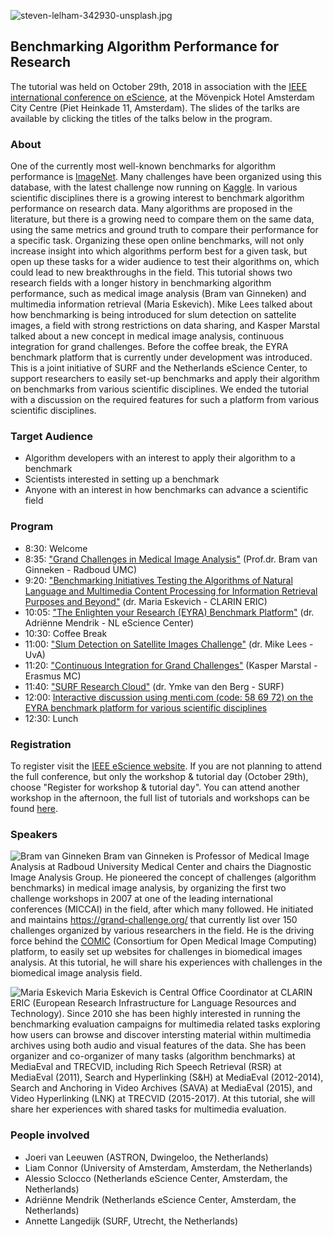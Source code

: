 
![steven-lelham-342930-unsplash.jpg](/steven-lelham-342930-unsplash.jpg)
## Benchmarking Algorithm Performance for Research
The tutorial was held on October 29th, 2018 in association with the [IEEE international conference on eScience](https://www.escience2018.com/), at the Mövenpick Hotel Amsterdam City Centre (Piet Heinkade 11, Amsterdam). The slides of the tarlks are available by clicking the titles of the talks below in the program. 

### About
One of the currently most well-known benchmarks for algorithm performance is [ImageNet](http://www.image-net.org/). Many challenges have been organized using this database, with the latest challenge now running on [Kaggle](https://www.kaggle.com/c/imagenet-object-localization-challenge). In various scientific disciplines there is a growing interest to benchmark algorithm performance on research data. Many algorithms are proposed in the literature, but there is a growing need to compare them on the same data, using the same metrics and ground truth to compare their performance for a specific task. Organizing these open online benchmarks, will not only increase insight into which algorithms perform best for a given task, but open up these tasks for a wider audience to test their algorithms on, which could lead to new breakthroughs in the field. This tutorial shows two research fields with a longer history in benchmarking algorithm performance, such as medical image analysis (Bram van Ginneken) and multimedia information retrieval (Maria Eskevich). Mike Lees talked about how benchmarking is being introduced for slum detection on sattelite images, a field with strong restrictions on data sharing, and Kasper Marstal talked about a new concept in medical image analysis, continuous integration for grand challenges. Before the coffee break, the EYRA benchmark platform that is currently under development was introduced. This is a joint initiative of SURF and the Netherlands eScience Center, to support researchers to easily set-up benchmarks and apply their algorithm on benchmarks from various scientific disciplines. We ended the tutorial with a discussion on the required features for such a platform from various scientific disciplines.     

### Target Audience
* Algorithm developers with an interest to apply their algorithm to a benchmark
* Scientists interested in setting up a benchmark
* Anyone with an interest in how benchmarks can advance a scientific field 

### Program

* 8:30: Welcome
* 8:35: ["Grand Challenges in Medical Image Analysis"](https://github.com/NLeSC/IEEE-eScience-Tutorial-Designing-Benchmarks/blob/master/Grand%20Challenges%20in%20Medical%20Image%20Analysis.pdf) (Prof.dr. Bram van Ginneken - Radboud UMC)
* 9:20: ["Benchmarking Initiatives Testing the Algorithms of Natural Language and Multimedia Content Processing for Information Retrieval Purposes and Beyond"](https://github.com/NLeSC/IEEE-eScience-Tutorial-Designing-Benchmarks/blob/master/2018_10_29-eSCience-BenchmarkTutotiral_ME.pdf) (dr. Maria Eskevich - CLARIN ERIC)
* 10:05: ["The Enlighten your Research (EYRA) Benchmark Platform"](https://github.com/NLeSC/IEEE-eScience-Tutorial-Designing-Benchmarks/blob/master/EYRA%20Benchmark%20platform.pdf) (dr. Adriënne Mendrik - NL eScience Center)
* 10:30: Coffee Break
* 11:00: ["Slum Detection on Satellite Images Challenge"](https://github.com/NLeSC/IEEE-eScience-Tutorial-Designing-Benchmarks/blob/master/escience%20conference.pdf) (dr. Mike Lees - UvA)
* 11:20: ["Continuous Integration for Grand Challenges"](https://github.com/NLeSC/IEEE-eScience-Tutorial-Designing-Benchmarks/blob/master/continuous-registration-ieee-escience-conf.pdf) (Kasper Marstal - Erasmus MC)
* 11:40: ["SURF Research Cloud"](https://github.com/NLeSC/IEEE-eScience-Tutorial-Designing-Benchmarks/blob/master/Ymke-ResearchCloud.pptx) (dr. Ymke van den Berg - SURF)
* 12:00: [Interactive discussion using menti.com (code: 58 69 72) on the EYRA benchmark platform for various scientific disciplines](https://github.com/NLeSC/IEEE-eScience-Tutorial-Designing-Benchmarks/blob/master/181029_IEEE_EYRA_mentimeter_results.pdf)
* 12:30: Lunch

### Registration
To register visit the [IEEE eScience website](https://www.escience2018.com/page/419707). If you are not planning to attend the full conference, but only the workshop & tutorial day (October 29th), choose "Register for workshop & tutorial day". You can attend another workshop in the afternoon, the full list of tutorials and workshops can be found [here](https://www.escience2018.com/page/419754).

### Speakers

![Bram van Ginneken](/Bram_van_Ginneken2.jpg)
Bram van Ginneken is Professor of Medical Image Analysis at Radboud University Medical Center and chairs the Diagnostic Image Analysis Group. He pioneered the concept of challenges (algorithm benchmarks) in medical image analysis, by organizing the first two challenge workshops in 2007 at one of the leading international conferences (MICCAI) in the field, after which many followed. He initiated and maintains https://grand-challenge.org/ that currently list over 150 challenges organized by various researchers in the field. He is the driving force behind the [COMIC](https://grand-challenge.org/Create_your_own_challenge/) (Consortium for Open Medical Image Computing) platform, to easily set up websites for challenges in biomedical images analysis. At this tutorial, he will share his experiences with challenges in the biomedical image analysis field.

![Maria Eskevich](/Maria2.png)
Maria Eskevich is Central Office Coordinator at CLARIN ERIC (European Research Infrastructure for Language Resources and Technology). Since 2010 she has been highly interested in running the benchmarking evaluation campaigns for multimedia related tasks exploring how users can browse and discover intersting material within multimedia archives using both audio and visual features of the data. She has been organizer and co-organizer of many tasks (algorithm benchmarks) at MediaEval and TRECVID, including Rich Speech Retrieval (RSR) at MediaEval (2011), Search and Hyperlinking (S&H) at MediaEval (2012-2014), Search and Anchoring in Video Archives (SAVA) at MediaEval (2015), and Video Hyperlinking (LNK) at TRECVID (2015-2017). At this tutorial, she will share her experiences with shared tasks for multimedia evaluation.

### People involved
* Joeri van Leeuwen (ASTRON, Dwingeloo, the Netherlands)
* Liam Connor (University of Amsterdam, Amsterdam, the Netherlands)
* Alessio Sclocco (Netherlands eScience Center, Amsterdam, the Netherlands)
* Adriënne Mendrik (Netherlands eScience Center, Amsterdam, the Netherlands) 
* Annette Langedijk (SURF, Utrecht, the Netherlands) 
